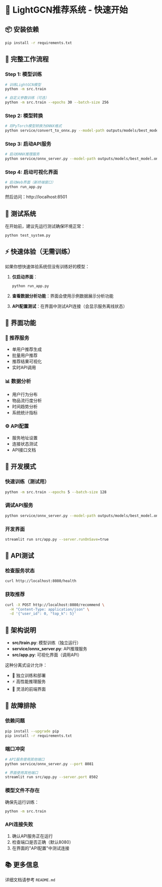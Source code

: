 # 🚀 LightGCN推荐系统 - 快速开始

## 📦 安装依赖

```bash
pip install -r requirements.txt
```

## 🎯 完整工作流程

### Step 1: 模型训练
```bash
# 训练LightGCN模型
python -m src.train

# 自定义参数训练（可选）
python -m src.train --epochs 30 --batch-size 256
```

### Step 2: 模型转换
```bash
# 将PyTorch模型转换为ONNX格式
python service/convert_to_onnx.py --model-path outputs/models/best_model.pt --save-metadata
```

### Step 3: 启动API服务
```bash
# 启动ONNX推理服务
python service/onnx_server.py --model-path outputs/models/best_model.onnx
```

### Step 4: 启动可视化界面
```bash
# 启动Web界面（新终端窗口）
python run_app.py
```

然后访问：http://localhost:8501

## 🧪 测试系统

在开始前，建议先运行测试确保环境正常：

```bash
python test_system.py
```

## ⚡ 快速体验（无需训练）

如果你想快速体验系统但没有训练好的模型：

1. **仅启动界面**：
   ```bash
   python run_app.py
   ```
   
2. **查看数据分析功能**：界面会使用示例数据展示分析功能

3. **API配置测试**：在界面中测试API连接（会显示服务离线状态）

## 📱 界面功能

### 🎯 推荐服务
- 单用户推荐生成
- 批量用户推荐
- 推荐结果可视化
- 实时API调用

### 📊 数据分析
- 用户行为分布
- 物品流行度分析  
- 时间趋势分析
- 系统统计指标

### ⚙️ API配置
- 服务地址设置
- 连接状态测试
- API接口文档

## 🔧 开发模式

### 快速训练（测试用）
```bash
python -m src.train --epochs 5 --batch-size 128
```

### 调试API服务
```bash
python service/onnx_server.py --model-path outputs/models/best_model.onnx --debug
```

### 开发界面
```bash
streamlit run src/app.py --server.runOnSave=true
```

## 📡 API测试

### 检查服务状态
```bash
curl http://localhost:8080/health
```

### 获取推荐
```bash
curl -X POST http://localhost:8080/recommend \
  -H "Content-Type: application/json" \
  -d '{"user_id": 0, "top_k": 5}'
```

## 🎨 架构说明

- **src/train.py**: 模型训练（独立运行）
- **service/onnx_server.py**: API推理服务
- **src/app.py**: 可视化界面（调用API）

这种分离式设计允许：
- 🔄 独立训练和部署
- ⚡ 高性能推理服务
- 🎨 灵活的前端界面

## 🔧 故障排除

### 依赖问题
```bash
pip install --upgrade pip
pip install -r requirements.txt
```

### 端口冲突
```bash
# API服务使用其他端口
python service/onnx_server.py --port 8081

# 界面使用其他端口  
streamlit run src/app.py --server.port 8502
```

### 模型文件不存在
确保先运行训练：
```bash
python -m src.train
```

### API连接失败
1. 确认API服务正在运行
2. 检查端口是否正确（默认8080）
3. 在界面的"API配置"中测试连接

## 📚 更多信息

详细文档请参考 `README.md`